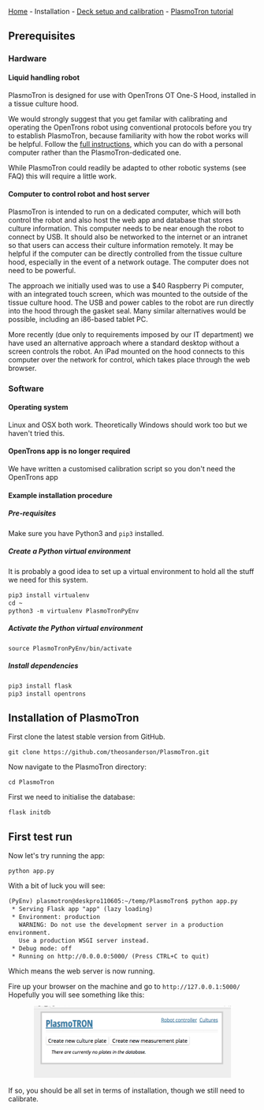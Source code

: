 [Home](/) - Installation - [Deck setup and calibration](DeckSetupAndCalibration.md) - [PlasmoTron tutorial](DeckSetupAndCalibration.md) 


## Prerequisites

### Hardware

#### Liquid handling robot

PlasmoTron is designed for use with OpenTrons OT One-S Hood, installed in a tissue culture hood. 

We would strongly suggest that you get familar with calibrating and operating the OpenTrons robot using conventional protocols before you try to establish PlasmoTron, because familiarity with how the robot works will be helpful. Follow the [full instructions](https://support.opentrons.com/ot-one/getting-started-hardware-setup/unboxing-the-ot-one), which you can do with a personal computer rather than the PlasmoTron-dedicated one.

While PlasmoTron could readily be adapted to other robotic systems (see FAQ) this will require a little work.

#### Computer to control robot and host server

PlasmoTron is intended to run on a dedicated computer, which will both control the robot and also host the web app and database that stores culture information. This computer needs to be near enough the robot to connect by USB. It should also be networked to the internet or an intranet so that users can access their culture information remotely. It may be helpful if the computer can be directly controlled from the tissue culture hood, especially in the event of a network outage. The computer does not need to be powerful.

The approach we initially used was to use a $40 Raspberry Pi computer, with an integrated touch screen, which was mounted to the outside of the tissue culture hood. The USB and power cables to the robot are run directly into the hood through the gasket seal. Many similar alternatives would be possible, including an i86-based tablet PC.

More recently (due only to requirements imposed by our IT department) we have used an alternative approach where a standard desktop without a screen controls the robot. An iPad mounted on the hood connects to this computer over the network for control, which takes place through the web browser.


### Software

#### Operating system
Linux and OSX both work. Theoretically Windows should work too but we haven't tried this.

#### OpenTrons app is no longer required
We have written a customised calibration script so you don't need the OpenTrons app

#### Example installation procedure

##### Pre-requisites

Make sure you have Python3 and `pip3` installed.

##### Create a Python virtual environment

It is probably a good idea to set up a virtual environment to hold all the stuff we need for this system.

```
pip3 install virtualenv
cd ~
python3 -m virtualenv PlasmoTronPyEnv
```


##### Activate the Python virtual environment


```
source PlasmoTronPyEnv/bin/activate
```

##### Install dependencies


```
pip3 install flask
pip3 install opentrons
```


## Installation of PlasmoTron
First clone the latest stable version from GitHub.
```
git clone https://github.com/theosanderson/PlasmoTron.git
```

Now navigate to the PlasmoTron directory:

```
cd PlasmoTron
```

First we need to initialise the database:

```
flask initdb
```


## First test run
Now let's try running the app:
```
python app.py
```
With a bit of luck you will see:
```
(PyEnv) plasmotron@deskpro110605:~/temp/PlasmoTron$ python app.py
 * Serving Flask app "app" (lazy loading)
 * Environment: production
   WARNING: Do not use the development server in a production environment.
   Use a production WSGI server instead.
 * Debug mode: off
 * Running on http://0.0.0.0:5000/ (Press CTRL+C to quit)

 ```

Which means the web server is now running.

Fire up your browser on the machine and go to `http://127.0.0.1:5000/` Hopefully you will see something like this:
<p align="center">
<img src="images/initialview.png" width="400"/></p>

If so, you should be all set in terms of installation, though we still need to calibrate.


